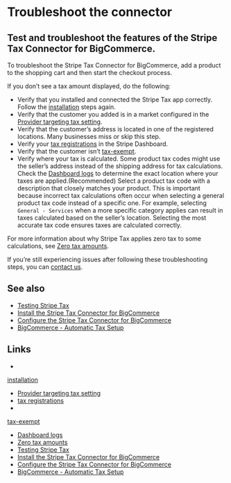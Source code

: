 # Troubleshoot the connector

## Test and troubleshoot the features of the Stripe Tax Connector for BigCommerce.

To troubleshoot the Stripe Tax Connector for BigCommerce, add a product to the
shopping cart and then start the checkout process.

If you don’t see a tax amount displayed, do the following:

- Verify that you installed and connected the Stripe Tax app correctly. Follow
the
[installation](https://docs.stripe.com/connectors/bigcommerce/installation#install-bigcommerce-stripe-app)
steps again.
- Verify that the customer you added is in a market configured in the [Provider
targeting tax
setting](https://docs.stripe.com/connectors/bigcommerce/configuration#configure-country-list).
- Verify that the customer’s address is located in one of the registered
locations. Many businesses miss or skip this step.
- Verify your [tax
registrations](https://dashboard.stripe.com/tax/registrations) in the Stripe
Dashboard.
- Verify that the customer isn’t
[tax-exempt](https://docs.stripe.com/connectors/bigcommerce/configuration#configure-customer-tax-exemptions).
- Verify where your tax is calculated. Some product tax codes might use the
seller’s address instead of the shipping address for tax calculations. Check the
[Dashboard logs](https://dashboard.stripe.com/logs?path=/v1/tax/calculations) to
determine the exact location where your taxes are applied.(Recommended) Select a
product tax code with a description that closely matches your product. This is
important because incorrect tax calculations often occur when selecting a
general product tax code instead of a specific one. For example, selecting
`General - Services` when a more specific category applies can result in taxes
calculated based on the seller’s location. Selecting the most accurate tax code
ensures taxes are calculated correctly.

For more information about why Stripe Tax applies zero tax to some calculations,
see [Zero tax amounts](https://docs.stripe.com/tax/zero-tax).

If you’re still experiencing issues after following these troubleshooting steps,
you can [contact us](mailto:stripe-tax-bigc-support@stripe.com).

## See also

- [Testing Stripe Tax](https://docs.stripe.com/tax/testing)
- [Install the Stripe Tax Connector for
BigCommerce](https://docs.stripe.com/connectors/bigcommerce/installation)
- [Configure the Stripe Tax Connector for
BigCommerce](https://docs.stripe.com/connectors/bigcommerce/configuration)
- [BigCommerce - Automatic Tax
Setup](https://support.bigcommerce.com/s/article/Automatic-Tax-Setup)

## Links

-
[installation](https://docs.stripe.com/connectors/bigcommerce/installation#install-bigcommerce-stripe-app)
- [Provider targeting tax
setting](https://docs.stripe.com/connectors/bigcommerce/configuration#configure-country-list)
- [tax registrations](https://dashboard.stripe.com/tax/registrations)
-
[tax-exempt](https://docs.stripe.com/connectors/bigcommerce/configuration#configure-customer-tax-exemptions)
- [Dashboard logs](https://dashboard.stripe.com/logs?path=/v1/tax/calculations)
- [Zero tax amounts](https://docs.stripe.com/tax/zero-tax)
- [Testing Stripe Tax](https://docs.stripe.com/tax/testing)
- [Install the Stripe Tax Connector for
BigCommerce](https://docs.stripe.com/connectors/bigcommerce/installation)
- [Configure the Stripe Tax Connector for
BigCommerce](https://docs.stripe.com/connectors/bigcommerce/configuration)
- [BigCommerce - Automatic Tax
Setup](https://support.bigcommerce.com/s/article/Automatic-Tax-Setup)